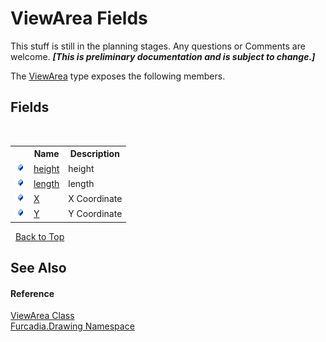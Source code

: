 # ViewArea Fields
This stuff is still in the planning stages. Any questions or Comments are welcome. _**\[This is preliminary documentation and is subject to change.\]**_

The <a href="T_Furcadia_Drawing_ViewArea">ViewArea</a> type exposes the following members.


## Fields
&nbsp;<table><tr><th></th><th>Name</th><th>Description</th></tr><tr><td>![Public field](media/pubfield.gif "Public field")</td><td><a href="F_Furcadia_Drawing_ViewArea_height">height</a></td><td>
height</td></tr><tr><td>![Public field](media/pubfield.gif "Public field")</td><td><a href="F_Furcadia_Drawing_ViewArea_length">length</a></td><td>
length</td></tr><tr><td>![Public field](media/pubfield.gif "Public field")</td><td><a href="F_Furcadia_Drawing_ViewArea_X">X</a></td><td>
X Coordinate</td></tr><tr><td>![Public field](media/pubfield.gif "Public field")</td><td><a href="F_Furcadia_Drawing_ViewArea_Y">Y</a></td><td>
Y Coordinate</td></tr></table>&nbsp;
<a href="#viewarea-fields">Back to Top</a>

## See Also


#### Reference
<a href="T_Furcadia_Drawing_ViewArea">ViewArea Class</a><br /><a href="N_Furcadia_Drawing">Furcadia.Drawing Namespace</a><br />